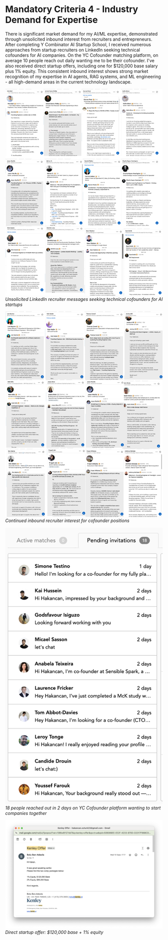 # Mandatory Criteria 4 - Industry Demand for Expertise

There is significant market demand for my AI/ML expertise, demonstrated through unsolicited inbound interest from recruiters and entrepreneurs. After completing Y Combinator AI Startup School, I received numerous approaches from startup recruiters on LinkedIn seeking technical cofounders for AI companies. On the YC Cofounder matching platform, on average 10 people reach out daily wanting me to be their cofounder. I've also received direct startup offers, including one for $120,000 base salary plus 1% equity. This consistent inbound interest shows strong market recognition of my expertise in AI agents, RAG systems, and ML engineering - all high-demand areas in the current technology landscape.

![LinkedIn Recruiters 1](raw/li1.png)
*Unsolicited LinkedIn recruiter messages seeking technical cofounders for AI startups*

![LinkedIn Recruiters 2](raw/li2.png)
*Continued inbound recruiter interest for cofounder positions*

![YC Cofounder Matches](raw/yc-cofounder.png)
*18 people reached out in 2 days on YC Cofounder platform wanting to start companies together*

![Kenley Startup Offer](raw/kenley-offer.png)
*Direct startup offer: $120,000 base + 1% equity*
